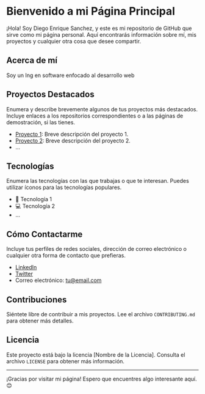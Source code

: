 # Bienvenido a mi Página Principal

¡Hola! Soy Diego Enrique Sanchez, y este es mi repositorio de GitHub que sirve como mi página personal. Aquí encontrarás información sobre mí, mis proyectos y cualquier otra cosa que desee compartir.

## Acerca de mí
Soy un Ing en software enfocado al desarrollo web

## Proyectos Destacados

Enumera y describe brevemente algunos de tus proyectos más destacados. Incluye enlaces a los repositorios correspondientes o a las páginas de demostración, si las tienes.

- [Proyecto 1](enlace-al-proyecto-1): Breve descripción del proyecto 1.
- [Proyecto 2](enlace-al-proyecto-2): Breve descripción del proyecto 2.
- ...

## Tecnologías

Enumera las tecnologías con las que trabajas o que te interesan. Puedes utilizar íconos para las tecnologías populares.

- 🚀 Tecnología 1
- 💻 Tecnología 2
- ...

## Cómo Contactarme

Incluye tus perfiles de redes sociales, dirección de correo electrónico o cualquier otra forma de contacto que prefieras.

- [LinkedIn](enlace-a-linkedin)
- [Twitter](enlace-a-twitter)
- Correo electrónico: tu@email.com

## Contribuciones

Siéntete libre de contribuir a mis proyectos. Lee el archivo `CONTRIBUTING.md` para obtener más detalles.

## Licencia

Este proyecto está bajo la licencia [Nombre de la Licencia]. Consulta el archivo `LICENSE` para obtener más información.

---

¡Gracias por visitar mi página! Espero que encuentres algo interesante aquí. 😊

<!--
**diegoeso/diegoeso** is a ✨ _special_ ✨ repository because its `README.md` (this file) appears on your GitHub profile.

Here are some ideas to get you started:

- 🔭 I’m currently working on ...
- 🌱 I’m currently learning ...
- 👯 I’m looking to collaborate on ...
- 🤔 I’m looking for help with ...
- 💬 Ask me about ...
- 📫 How to reach me: ...
- 😄 Pronouns: ...
- ⚡ Fun fact: ...
-->
